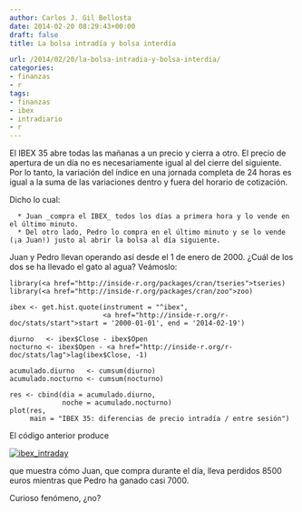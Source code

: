 ```yaml
---
author: Carlos J. Gil Bellosta
date: 2014-02-20 08:29:43+00:00
draft: false
title: La bolsa intradía y bolsa interdía

url: /2014/02/20/la-bolsa-intradia-y-bolsa-interdia/
categories:
- finanzas
- r
tags:
- finanzas
- ibex
- intradiario
- r
---
```


El IBEX 35 abre todas las mañanas a un precio y cierra a otro. El precio de apertura de un día no es necesariamente igual al del cierre del siguiente. Por lo tanto, la variación del índice en una jornada completa de 24 horas es igual a la suma de las variaciones dentro y fuera del horario de cotización.

Dicho lo cual:



	  * Juan _compra el IBEX_ todos los días a primera hora y lo vende en el último minuto.
	  * Del otro lado, Pedro lo compra en el último minuto y se lo vende (¡a Juan!) justo al abrir la bolsa al día siguiente.

Juan y Pedro llevan operando así desde el 1 de enero de 2000. ¿Cuál de los dos se ha llevado el gato al agua? Veámoslo:



    library(<a href="http://inside-r.org/packages/cran/tseries">tseries)
    library(<a href="http://inside-r.org/packages/cran/zoo">zoo)

    ibex <- get.hist.quote(instrument = "^ibex",
                           <a href="http://inside-r.org/r-doc/stats/start">start = '2000-01-01', end = '2014-02-19')

    diurno   <- ibex$Close - ibex$Open
    nocturno <- ibex$Open - <a href="http://inside-r.org/r-doc/stats/lag">lag(ibex$Close, -1)

    acumulado.diurno   <- cumsum(diurno)
    acumulado.nocturno <- cumsum(nocturno)

    res <- cbind(dia = acumulado.diurno,
                 noche = acumulado.nocturno)
    plot(res,
         main = "IBEX 35: diferencias de precio intradía / entre sesión")



El código anterior produce

[![ibex_intraday](/wp-uploads/2014/02/ibex_intraday.png)
](/wp-uploads/2014/02/ibex_intraday.png)

que muestra cómo Juan, que compra durante el día, lleva perdidos 8500 euros mientras que Pedro ha ganado casi 7000.

Curioso fenómeno, ¿no?
